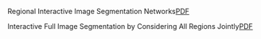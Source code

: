 
Regional Interactive Image Segmentation Networks[PDF](https://ieeexplore.ieee.org/stamp/stamp.jsp?tp=&arnumber=8237559)

Interactive Full Image Segmentation by Considering All Regions Jointly[PDF](https://arxiv.org/pdf/1812.01888.pdf)
